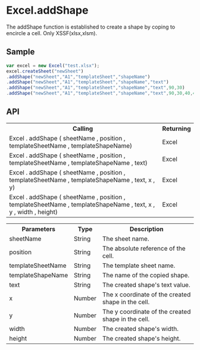 <H1>Excel.addShape</H1>

The addShape function is established to create a shape by coping to encircle a cell. Only XSSF(xlsx,xlsm).

<h2>Sample</h2>

```javascript
var excel = new Excel("test.xlsx");
excel.createSheet("newSheet")
.addShape("newSheet","A1","templateSheet","shapeName")
.addShape("newSheet","A1","templateSheet","shapeName","text")
.addShape("newSheet","A1","templateSheet","shapeName","text",90,30)
.addShape("newSheet","A1","templateSheet","shapeName","text",90,30,40,40);	// To create a shape not including line by copying templateSheet's
```

<h2>API</h2>

<table>
<tr><th>Calling</th><th>Returning</th></tr>
<tr><td>Excel . addShape ( sheetName , position , templateSheetName , templateShapeName)</td><td>Excel</td></tr>
<tr><td>Excel . addShape ( sheetName , position , templateSheetName , templateShapeName , text)</td><td>Excel</td></tr>
<tr><td>Excel . addShape ( sheetName , position , templateSheetName , templateShapeName , text, x , y)</td><td>Excel</td></tr>
<tr><td>Excel . addShape ( sheetName , position , templateSheetName , templateShapeName , text, x , y , width , height)</td><td>Excel</td></tr>
</table>


<table>
<tr><th>Parameters</th><th>Type</th><th>Description</th></tr>
<tr><td>sheetName</td><td>String</td><td>The sheet name.</td></tr>
<tr><td>position</td><td>String</td><td>The absolute reference of the cell.</td></tr>
<tr><td>templateSheetName</td><td>String</td><td>The template sheet name.</td></tr>
<tr><td>templateShapeName</td><td>String</td><td>The name of the copied shape.</td></tr>
<tr><td>text</td><td>String</td><td>The created shape's text value.</td></tr>
<tr><td>x</td><td>Number</td><td>The x coordinate of the created shape in the cell.</td></tr>
<tr><td>y</td><td>Number</td><td>The y coordinate of the created shape in the cell.</td></tr>
<tr><td>width</td><td>Number</td><td>The created shape's width.</td></tr>
<tr><td>height</td><td>Number</td><td>The created shape's height.</td></tr>
</table>
